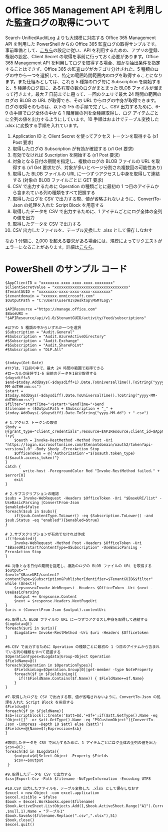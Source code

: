 # Office 365 Management API を利用した監査ログの取得について
Search-UnifiedAuditLog よりも大規模に対応する Office 365 Management API を利用した PowerShell からの Office 365 監査ログの取得サンプルです。事前準備として、[こちら](https://docs.microsoft.com/ja-jp/office/office-365-management-api/get-started-with-office-365-management-apis)の設定に従い、API を利用するための、アプリの登録、権限の設定、Client Secret の取得を事前に行っておく必要があります。Office 365 Management API を利用してログを取得する場合、細かな抽出条件を指定することはできず、Office 365 の監査ログがカテゴリ分けされた、5 種類のログの中から一つを選択して、特定の範囲時間範囲内のログを取得することになります。また仕組みとしては、これら 5 種類のログ毎に Subscription を開始すると、5 種類のログ毎に、ある程度の数のログがまとまった BLOB ファイルが溜まって行きます。最大 7 日前までに遡って、一回のクエリで最大 24 時間の範囲のログの BLOB の URL が取得でき、その URL からログの中身が取得できます。ログの取得そのものは、以下の 1-5 の手順で完了し、CSV 出力するために、6-9 の手順でログ全体の中から 1 階層目の列を全種類取得し、ログ アイテムごとに全列の値を出力するようにしています。10 手順はおまけでテーブル変換した .xlsx に変換する手順を入れています。

1. Application ID と Client Secret を使ってアクセス トークンを取得する (x1 Post 要求)
2. 取得したログの Subscription が有効か確認する (x1 Get 要求)
3. 有効でなければ Suscription を開始する (x1 Post 要求)
4. 対象となる日付の期間を指定し、複数のログの BLOB ファイルの URL を取得する (x1 Get 要求だが、対象が多いとページ分割され複数回の可能性あり)
5. 取得した BLOB ファイルの URL に一つずつアクセスし中身を取得して連結する (対象の BLOB ファイルごとに GET 要求)
6. CSV で出力するために Operation の種類ごとに最初の 1 つ目のアイテムから含まれている列の種類をすべて把握する
7. 取得したログを CSV で出力する際、値が省略されないように、ConvertTo-Json の処理を入れた Script Block を用意する
8. 取得したデータを CSV で出力するために、1 アイテムごとにログ全体の全列の値を出力
9. 取得したデータを CSV で出力する
10. CSV 出力したファイルを、テーブル変換した .xlsx として保存しなおす

なお 1 分間に、2,000 を超える要求がある場合には、規模によってリクエストがエラーになることがあります。詳細は[こちら](https://docs.microsoft.com/ja-jp/office/office-365-management-api/office-365-management-activity-api-reference#api-throttling)。

# PowerShell のサンプル コード
````
$AppClientID = "xxxxxxxx-xxxx-xxxx-xxxx-xxxxxxxx"
$ClientSecretValue = "xxxxxxxxxxxxxxxxxxxxxxxxxxxxxxxxx"
$TenantGUID = "xxxxxxxx-xxxx-xxxx-xxxx-xxxxxxxx"
$tenantdomain = "xxxxxx.onmicrosoft.com"
$OutputPath = "C:\Users\user01\Desktop\MGMTLog\"

$APIResource ="https://manage.office.com"
$BaseURI = "$APIResource/api/v1.0/$tenantGUID/activity/feed/subscriptions"

#以下の 5 種類の中からいずれか一つを選択
$Subscription = "Audit.General"
#$Subscription = "Audit.AzureActiveDirectory"
#$Subscription = "Audit.Exchange"
#$Subscription = "Audit.SharePoint"
#$Subscription = "DLP.All"


$today=(Get-Date)
#ログは、7日前の中で、最大 24 時間の範囲で取得できる
#ローカルの日時で1-6 日前のデータを1日分取得する
$daysdiff=3
$end=$today.AddDays(-$daysdiff+1).Date.ToUniversalTime().ToString("yyyy-MM-ddTHH:mm:ss")
$start = $today.AddDays(-$daysdiff).Date.ToUniversalTime().ToString("yyyy-MM-ddTHH:mm:ss")
$filter="startTime="+$start+"&endTime="+$end
$filename = ($OutputPath + $Subscription + "_" + $today.AddDays(-$daysdiff).Date.ToString("yyyy-MM-dd") + ".csv")

# 1.アクセス トークンの取得
$body = @{grant_type="client_credentials";resource=$APIResource;client_id=$AppClientID;client_secret=$ClientSecretValue}
try{
	$oauth = Invoke-RestMethod -Method Post -Uri "https://login.microsoftonline.com/$tenantdomain/oauth2/token?api-version=1.0" -Body $body -ErrorAction Stop
	$OfficeToken = @{'Authorization'="$($oauth.token_type) $($oauth.access_token)"}
}
catch {
    	write-host -ForegroundColor Red "Invoke-RestMethod failed." + $error[0]
    exit
}

# 2.サブスクリプションの確認
$subs = Invoke-WebRequest -Headers $OfficeToken -Uri "$BaseURI/list" -UseBasicParsing |ConvertFrom-Json
$enabled=$false
foreach($sub in $subs){
	if($sub.ContentType.ToLower() -eq $Subscription.ToLower() -and $sub.Status -eq "enabled"){$enabled=$true}
}

# 3.サブスクリプションが有効でなければ作成
if(!$enabled){
	Invoke-WebRequest -Method Post -Headers $OfficeToken -Uri "$BaseURI/start?contentType=$Subscription" -UseBasicParsing -ErrorAction Stop
}

#4.対象となる日付の期間を指定し、複数のログの BLOB ファイルの URL を取得する
$output=""
$next="$BaseURI/content?contentType=$Subscription&PublisherIdentifier=$TenantGUID&$filter"
while ($next){
	$repsonse=Invoke-WebRequest -Headers $OfficeToken -Uri $next -UseBasicParsing
	$output += $repsonse.Content
	$next = $response.Headers.NextPageUri
}
$uris = (ConvertFrom-Json $output).contentUri

#5.取得した BLOB ファイルの URL に一つずつアクセスし中身を取得して連結する
$Logdata=@()
foreach($uri in $uris){
	$Logdata+= Invoke-RestMethod -Uri $uri -Headers $Officetoken
}

#6.CSV で出力するために Operation の種類ごとに最初の 1 つ目のアイテムから含まれている列の種類をすべて把握する
$OperationTypes=$Logdata|Group-Object Operation
$FieldName=@()
foreach($Operation in $OperationTypes){
    $FieldsinLog=$Operation.Group[0]|get-member -type NoteProperty
    foreach($f in $FieldsinLog){
      if(!$FieldName.Contains($f.Name)) { $FieldName+=$f.Name}
    }
}

#7.取得したログを CSV で出力する際、値が省略されないように、ConvertTo-Json の処理を入れた Script Block を用意する
$Fields=@()
foreach($f in $FieldName){
$sb=[scriptblock]::Create('$att=$d.'+$f+';if($att.GetType().Name -eq "Object[]" -or $att.GetType().Name -eq "PSCustomObject"){ConvertTo-Json -Compress -Depth 10 $att} else {$att}')        
$Fields+=@{Name=$f;Expression=$sb}
}

#取得したデータを CSV で出力するために、1 アイテムごとにログ全体の全列の値を出力
$csv=@();
foreach($d in $Logdata){
    $output=$d|Select-Object -Property $Fields
    $csv+=$output
 }

#9.取得したデータを CSV で出力する
$csv|Export-Csv -Path $filename -NoTypeInformation -Encoding UTF8

#10.CSV 出力したファイルを、テーブル変換した .xlsx として保存しなおす
$excel = new-Object -com excel.application
$excel.visible = $false
$book = $excel.Workbooks.open($filename)
$book.ActiveSheet.ListObjects.Add(1,$book.ActiveSheet.Range("A1").CurrentRegion ,$null,1).Name = "テーブル1"
$book.SaveAs($filename.Replace(".csv",".xlsx"),51)
$book.close()
$excel.quit()
````
